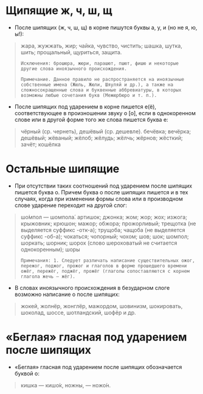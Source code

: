 # Щипящие ж, ч, ш, щ

- После шипящих (ж, ч, ш, щ) в корне пишутся буквы а, у, и (но не я, ю, ы!):
> жара, жужжать, жир; чайка, чувство, чистить; шашка, шутка, шить; прощальный, щуриться, защита.
>
>     Исключения: брошюра, жюри, парашют, пшют, фишю и некоторые другие слова иноязычного происхождения.
>
>     Примечание. Данное правило не распространяется на иноязычные собственные имена (Жюль, Жюли, Шяуляй и др.), а также на сложносокращенные слова и буквенные аббревиатуры, в которых возможны любые сочетания букв (Межюрбюро и т. п.).
>

- После шипящих под ударением в корне пишется е(ё), соответствующее в произношении звуку о [о], если в однокоренном слове или в другой форме того же слова пишется буква е:
> чёрный (ср. чернеть), дешёвый (ср. дешевле).
> бечёвка; вечёрка; дешёвый; жёваный; жёлоб; жёлудь; жёлчь; жёрнов; жёсткий; зачёт; кошёлка

# Остальные шипящие

- При отсутствии таких соотношений под ударением после шипящих пишется буква о. Причем буква о после шипящих пишется и в тех случаях, когда при изменении формы слова или в производном слове ударение переходит на другой слог:
> шо́мпол — шомпола́.
> артишок; джонка; жом; жор; жох; изжога; крыжовник; крюшон; мажор; обжора; прожорливый; трещотка (не выделяется суффикс -отк-а); трущоба; чащоба (не выделяется суффикс -об-а); чокаться; чопорный; чохом; шов; шок; шомпол; шоркать; шорник; шорох (слово шероховатый не считается однокоренным); шоры
>
>     Примечания: 1. Следует различать написание существительных ожог, пережог, поджог, прожог и глаголов в форме прошедшего времени ожёг, пережёг, поджёг, прожёг (глаголы сопоставляются с корнем глагола жечь — жёг).
>

- В словах иноязычного происхождения в безударном слоге возможно написание о после шипящих:
> жокей, жолнёр, жонглёр, мажордом, шовинизм, шокировать, шоколад, шоссе, шотландский, шофёр и др.

# «Беглая» гласная под ударением после шипящих

- «Беглая» гласная под ударением после шипящих обозначается буквой о:
> кишка — кишо́к, ножны, — ножо́н.
